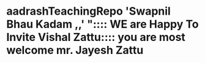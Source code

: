 # aadrashTeachingRepo  'Swapnil Bhau Kadam ,,'  ":::: WE are Happy To Invite Vishal Zattu::::  you are most welcome  mr. Jayesh Zattu 
